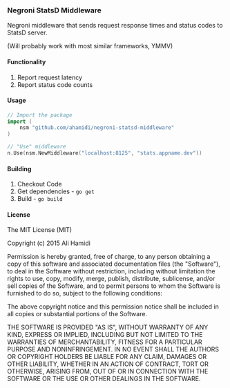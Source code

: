 ### Negroni StatsD Middleware

Negroni middleware that sends request response times and status codes to StatsD server.

(Will probably work with most similar frameworks, YMMV)

#### Functionality

1. Report request latency
1. Report status code counts

#### Usage

```go
// Import the package
import (
    nsm "github.com/ahamidi/negroni-statsd-middleware"
)

// "Use" middleware
n.Use(nsm.NewMiddleware("localhost:8125", "stats.appname.dev"))
```

#### Building

1. Checkout Code
1. Get dependencies - `go get`
1. Build - `go build`

#### License

The MIT License (MIT)

Copyright (c) 2015 Ali Hamidi

Permission is hereby granted, free of charge, to any person obtaining a copy of this software and associated documentation files (the "Software"), to deal in the Software without restriction, including without limitation the rights to use, copy, modify, merge, publish, distribute, sublicense, and/or sell copies of the Software, and to permit persons to whom the Software is furnished to do so, subject to the following conditions:

The above copyright notice and this permission notice shall be included in all copies or substantial portions of the Software.

THE SOFTWARE IS PROVIDED "AS IS", WITHOUT WARRANTY OF ANY KIND, EXPRESS OR IMPLIED, INCLUDING BUT NOT LIMITED TO THE WARRANTIES OF MERCHANTABILITY, FITNESS FOR A PARTICULAR PURPOSE AND NONINFRINGEMENT. IN NO EVENT SHALL THE AUTHORS OR COPYRIGHT HOLDERS BE LIABLE FOR ANY CLAIM, DAMAGES OR OTHER LIABILITY, WHETHER IN AN ACTION OF CONTRACT, TORT OR OTHERWISE, ARISING FROM, OUT OF OR IN CONNECTION WITH THE SOFTWARE OR THE USE OR OTHER DEALINGS IN THE SOFTWARE.
